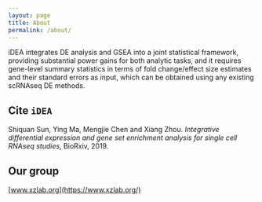 ```yaml
---
layout: page
title: About
permalink: /about/
---
```

iDEA integrates DE analysis and GSEA into a joint statistical framework, providing substantial power gains for both analytic tasks, and it requires gene-level summary statistics in terms of fold change/effect size estimates and their standard errors as input, which can be obtained using any existing scRNAseq DE methods.

Cite `iDEA`
-------------------
Shiquan Sun, Ying Ma, Mengjie Chen and Xiang Zhou. *Integrative differential expression and gene set enrichment analysis for single cell RNAseq studies*, BioRxiv, 2019. 

Our group
-------------------
[www.xzlab.org](https://www.xzlab.org/)
